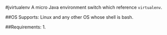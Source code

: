 #jvirtualenv
A micro Java environment switch which reference `virtualenv`.

##OS Supports:
Linux and any other OS whose shell is  bash.

##Requirements:
1. 

